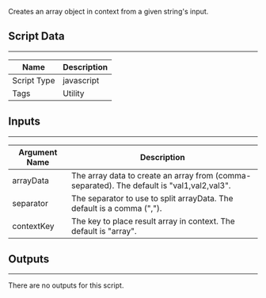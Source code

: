 Creates an array object in context from a given string's input. 

## Script Data

---

| **Name** | **Description** |
| --- | --- |
| Script Type | javascript |
| Tags | Utility |


## Inputs

---

| **Argument Name** | **Description** |
| --- | --- |
| arrayData | The array data to create an array from (comma-separated). The default is "val1,val2,val3". |
| separator | The separator to use to split arrayData. The default is a comma (","). |
| contextKey | The key to place result array in context. The default is "array". |

## Outputs

---
There are no outputs for this script.
